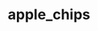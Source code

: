---
title: apple_chips
title_small: Яблучні чіпси
lang: "ua"

categorie: dried_fruits

title_text: "Яблучні чіпси-смачний і корисний низькокалорійний продукт, який підходить і дорослим і дітям."

layout: products_in
popular: "yes"

description: "<p>Яблучні чіпси-смачний і корисний низькокалорійний продукт, який підходить і дорослим і дітям. Тонко нарізані і добре просушені яблука надають чіпсам дуже хрусткий і приємний смак. Вони замінюють печиво, цукерки та інші продукти для перекусу. </p>
<p> Це хрустке ласощі містять велику кількість вітамінів, мінеральних речовин, клітковини і органічних кислот. Так в складі міститься від 5до50мг.% Хлорогенова кислоти, яка сприяє виведенню з організму щавлевої кислоти, що зумовлює нормальну діяльність печінки. Клітковина утримує велику кількість води і рухаючись далі по кишечнику і товстої кишці надає очищаючу дію, тому так актуальна при запорах. В цілому-яблучні чіпси сприяють нормалізації шлунково-кишкового тракту і травної системи. </p>
<p> На виробництві не використовуються смакові добавки, ароматизатори, барвники та інші хімічні речовини. </p><p>Склад: 100% натуральне яблуко.</p>"
permalink: "/products/dried_fruits/apple_chips"
specifications: [
    {
        head_text: "Склад:",
        body_text: "Натуральне яблуко",
    },
    {
        head_text: "Упаковка:",
        body_text: "Поліетиленовий пакет",
    },
    {
        head_text: "Тип обробки:",
        body_text: "Сушені",
    },
    {
        head_text: "Вид:",
        body_text: "Слайси круглі",
    },
    {
        head_text: "Вага:",
        body_text: "25г; 50г; 100г",
    },
    {
        head_text: "Харчова цінність в 100г продукту:",
        body_text: "Білки: 2,2г; Вуглеводи: 63,3г;",
    },
    {
        head_text: "Енергетична цінність в 100г продукту:",
        body_text: "262ккал (1113,5 кДж)",
    },
    {
        head_text: "Країна-виробник:",
        body_text: "Україна",
    },
    {
        head_text: "Термін зберігання:",
        body_text: "12 місяців",
    },
    {
        head_text: "Умови зберігання:",
        body_text: "Температура 5-25ᵒС, відносна вологість повітря не більше 80%",
    },
    {
        head_text: "Нормативна документація:",
        body_text: "ТУ У 10.3-2427610970-001:2019",
    },
    {
        head_text: "Ціна:",
        body_text: "За домовленістю",
    },
]
---